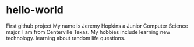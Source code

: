 # hello-world
First github project
My name is Jeremy Hopkins a Junior Computer Science major.
I am from Centerville Texas.
My hobbies include learning new technology.
learning about random life questions.
